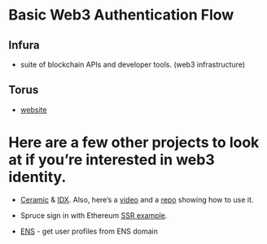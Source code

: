 # Basic Web3 Authentication Flow

## Infura

- suite of blockchain APIs and developer tools. (web3 infrastructure)

## Torus

- [website](https://tor.us/)

# Here are a few other projects to look at if you’re interested in web3 identity.

- [Ceramic](https://ceramic.network/) & [IDX](https://idx.xyz/). Also, here’s a [video](https://www.youtube.com/watch?v=t9gWZYJxk7c) and a [repo](https://github.com/dabit3/decentralized-identity-example) showing how to use it.

- Spruce sign in with Ethereum [SSR example](https://github.com/SpruceID/siwe).

- [ENS](https://github.com/ensdomains/ensjs) - get user profiles from ENS domain
